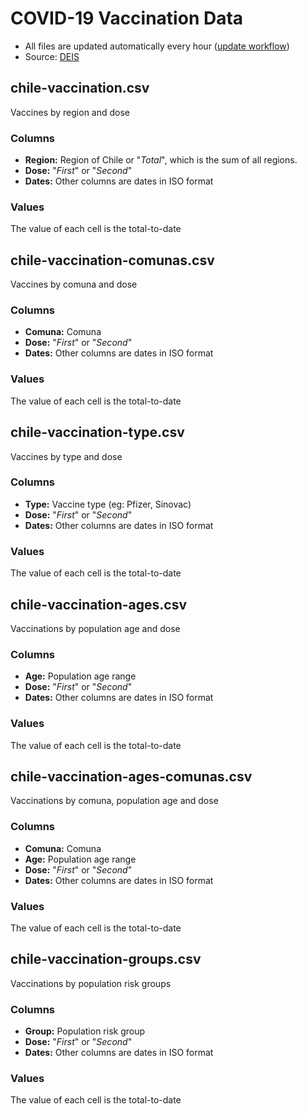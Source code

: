 
# COVID-19 Vaccination Data

- All files are updated automatically every hour ([update workflow](https://github.com/juancri/covid19-vaccination/actions?query=workflow%3Aupdate))
- Source: [DEIS](https://deis.minsal.cl/)

## chile-vaccination.csv

Vaccines by region and dose

### Columns

- **Region:** Region of Chile or "*Total*", which is the sum of all regions.
- **Dose:** "*First*" or "*Second*"
- **Dates:** Other columns are dates in ISO format

### Values

The value of each cell is the total-to-date

## chile-vaccination-comunas.csv

Vaccines by comuna and dose

### Columns

- **Comuna:** Comuna
- **Dose:** "*First*" or "*Second*"
- **Dates:** Other columns are dates in ISO format

### Values

The value of each cell is the total-to-date

## chile-vaccination-type.csv

Vaccines by type and dose

### Columns

- **Type:** Vaccine type (eg: Pfizer, Sinovac)
- **Dose:** "*First*" or "*Second*"
- **Dates:** Other columns are dates in ISO format

### Values

The value of each cell is the total-to-date

## chile-vaccination-ages.csv

Vaccinations by population age and dose

### Columns

- **Age:** Population age range
- **Dose:** "*First*" or "*Second*"
- **Dates:** Other columns are dates in ISO format

### Values

The value of each cell is the total-to-date

## chile-vaccination-ages-comunas.csv

Vaccinations by comuna, population age and dose

### Columns

- **Comuna:** Comuna
- **Age:** Population age range
- **Dose:** "*First*" or "*Second*"
- **Dates:** Other columns are dates in ISO format

### Values

The value of each cell is the total-to-date

## chile-vaccination-groups.csv

Vaccinations by population risk groups

### Columns

- **Group:** Population risk group
- **Dose:** "*First*" or "*Second*"
- **Dates:** Other columns are dates in ISO format

### Values

The value of each cell is the total-to-date

